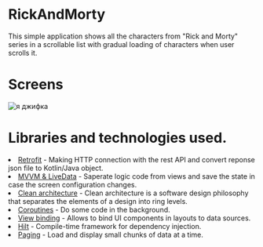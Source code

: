 # RickAndMorty
This simple application shows all the characters from "Rick and Morty" series in a scrollable list with gradual loading of characters when user scrolls it.

# Screens
<img src="https://media.giphy.com/media/VZwWS9XN4yP4DotMmv/giphy.gif" alt="я джифка">

# Libraries and technologies used.<br>
<li><a href ="https://square.github.io/retrofit/">Retrofit</a> - Making HTTP connection with the rest API and convert reponse json file to Kotlin/Java object.<br>
<li><a href ="https://developer.android.com/topic/architecture">MVVM & LiveData</a>  - Saperate logic code from views and save the state in case the screen configuration changes.<br>
  <li><a href ="https://www.geeksforgeeks.org/what-is-clean-architecture-in-android/">Clean architecture</a> - Clean architecture is a software design philosophy that separates the elements of a design into ring levels.
<li><a href ="https://kotlinlang.org/docs/coroutines-overview.html#sample-projects">Coroutines</a> - Do some code in the background.<br>
<li><a href ="https://developer.android.com/topic/libraries/view-binding">View binding</a> - Allows to bind UI components in layouts to data sources.<br>
<li><a href ="https://developer.android.com/training/dependency-injection/hilt-android">Hilt</a> - Compile-time framework for dependency injection.<br>
<li><a href ="https://developer.android.com/topic/libraries/architecture/paging/v3-overview">Paging</a> - Load and display small chunks of data at a time.
